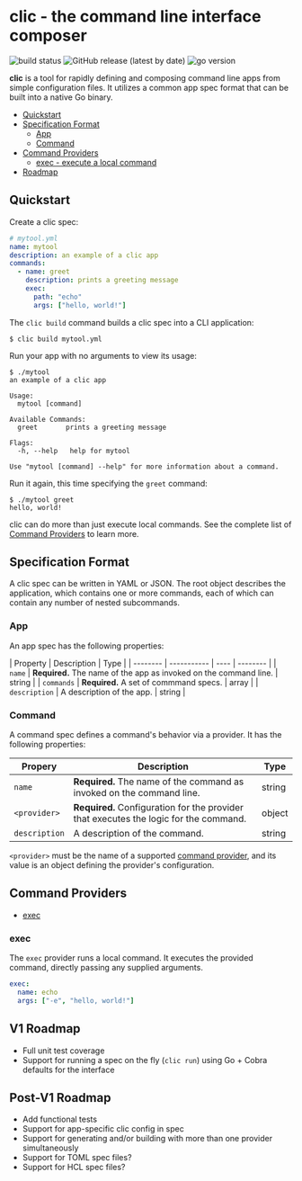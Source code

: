 # clic - the command line interface composer

![build status](https://img.shields.io/github/workflow/status/jefflinse/clic/CI) ![GitHub release (latest by date)](https://img.shields.io/github/v/release/jefflinse/clic) ![go version](https://img.shields.io/github/go-mod/go-version/jefflinse/clic)

**clic** is a tool for rapidly defining and composing command line apps from simple configuration files. It utilizes a common app spec format that can be built into a native Go binary.

- [Quickstart](#quickstart)
- [Specification Format](#specification-format)
  - [App](#app)
  - [Command](#command)
- [Command Providers](#command-providers)
  - [exec - execute a local command](#exec)
- [Roadmap](#roadmap)

## Quickstart

Create a clic spec:

```yaml
# mytool.yml
name: mytool
description: an example of a clic app
commands:
  - name: greet
    description: prints a greeting message
    exec:
      path: "echo"
      args: ["hello, world!"]
```

The `clic build` command builds a clic spec into a CLI application:

```shell
$ clic build mytool.yml
```

Run your app with no arguments to view its usage:

```shell
$ ./mytool
an example of a clic app

Usage:
  mytool [command]

Available Commands:
  greet       prints a greeting message

Flags:
  -h, --help   help for mytool

Use "mytool [command] --help" for more information about a command.
```

Run it again, this time specifying the `greet` command:

```shell
$ ./mytool greet
hello, world!
```

clic can do more than just execute local commands. See the complete list of [Command Providers](#command-providers) to learn more.

## Specification Format

A clic spec can be written in YAML or JSON. The root object describes the application, which contains one or more commands, each of which can contain any number of nested subcommands.

### App

An app spec has the following properties:

| Property | Description | Type |
| -------- | ----------- | ---- | -------- |
| `name` | **Required.** The name of the app as invoked on the command line. | string |
| `commands` | **Required.** A set of commmand specs. | array |
| `description` | A description of the app. | string |

### Command

A command spec defines a command's behavior via a provider. It has the following properties:

| Propery | Description | Type |
| ------- | ----------- | ---- |
| `name` | **Required.** The name of the command as invoked on the command line. | string |
| `<provider>` | **Required.** Configuration for the provider that executes the logic for the command. | object |
| `description` | A description of the command. | string |

`<provider>` must be the name of a supported [command provider](#command-providers), and its value is an object defining the provider's configuration.

## Command Providers

- [exec](#exec)

### exec

The `exec` provider runs a local command. It executes the provided command, directly passing any supplied arguments.

```yaml
exec:
  name: echo
  args: ["-e", "hello, world!"]
```

## V1 Roadmap

- Full unit test coverage
- Support for running a spec on the fly (`clic run`) using Go + Cobra defaults for the interface

## Post-V1 Roadmap

- Add functional tests
- Support for app-specific clic config in spec
- Support for generating and/or building with more than one provider simultaneously
- Support for TOML spec files?
- Support for HCL spec files?
